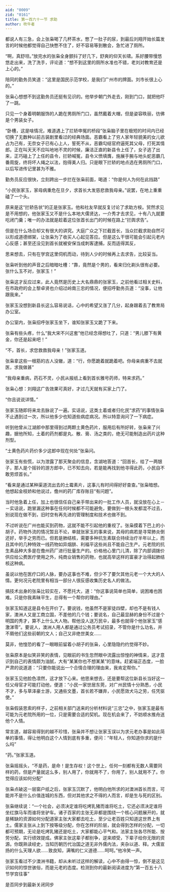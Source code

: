 ```yaml
---
aid: "0009"
zid: "0161"
title: 第一百六十一节 求助
author: 吹牛者
---
```


都说人有三急，会上张枭喝了几杯茶水，憋了一肚子的尿，到最后刘翔开始长篇发言的时候他都觉得自己快憋不住了，好不容易等到散会，急忙进了厕所。

“啊，真舒坦。”放完水的张枭全身颤抖了好几下，舒爽的仰天长啸。系好腰带慢悠悠走出来，洗了洗手，评论道：“想不到这里的厕所水准也不错，老刘对教育还是上心的。”



陪同的勤务员笑道：“这里是国民示范学校，是我们广州市的牌面。刘市长很上心的。”

张枭心想想不到这勤务员还挺有见识的。他举步朝门外走去，刚到门口，就把他吓了一跳。

只见一个身着明朝服饰的人跪在男厕所门口，虽然戴着大帽，但是姿容昳丽，彷佛是个男装女子。

“卧槽，这是啥情况，难道遇上了拦轿申冤的桥段”张枭脑子里在极短的时间内已经切换了无数种以前古装剧里看过的经典场面。恶霸看上了穷人家年轻貌美的女儿欲占为己有，无奈女子已有心上人，誓死不从，恶霸勾结官府逼死其父母，打死其情郎。正在叫天天不应叫地地不灵的时候，廉洁正直的新县令上任了，女子逃了出来，正巧碰上了上任的县令，拦轿喊冤，县令义愤填膺，施展手腕与地头蛇恶霸几番周旋，终将坏人绳之以法，抱得美人归。只是眼下拦轿的地点选在男厕所门口，以后写进传记里甚为不雅。

勤务员反应很快，立刻跨出一步拦在张枭前面，喝道：“你是何人为何在此挡路”

“小民张家玉，家母病重危在旦夕，求首长大发慈悲救我母亲。”说罢，在地上重重磕了一个头。

原来是这“拦轿告状”的正是张家玉。他和社友早就反复讨论了求助方桉。贸然求见是不用想的，他张家玉又不是什么本地大儒贤达，一介秀才去求见，十有八九就要吃闭门羹；唯一的办法就是趁着这位张首长出门的时候在路上“拦舆求告”。

但是在什么场合却又有很大的讲究。大庭广众之下拦截首长，当众拦截求助自然可以形成道德绑架，让张枭为了收买人心起见答应。但是这么干很可能会引起元老内心反感；甚至还没见到首长就被安保当成刺客逮捕，反而适得其反，

思来想去，只有在学宫这里伺机而动，待到人少的时候再上去求告，比较妥当。

张枭听到他的声音之后暗暗吐槽：“靠，竟然是个男的，看来归化剃头很有必要。张什么玉不对，张家玉！”

张枭这才反应过来，此人竟然是历史上大名鼎鼎的张家玉，之前他看过相关史料，在市政府的会上黎卓贤也介绍过岭南三忠的情况，便招呼勤务员道：“没事，让他跟我来。”

张家玉没想到新县长这么容易说话，心中的希望又涨了几分，起身跟着去了教育局办公室。

办公室内，张枭招呼张家玉坐下，谁知张家玉又跪了下来。

张枭有些头疼，什么“我大宋不兴这套”他已经念得想吐了，只道：“男儿膝下有黄金，你还是起来吧！”

“不，首长，求您救救我母亲！”张家玉道。

张枭拿这些一根筋的古人没辙，道：“行，你愿跪着就跪着吧。你母亲病重不去就医，求我做甚”

“我母亲重病，药石不灵，小民从报纸上看到首长雅号药师，特来求药。”

张枭心想：刘翔这广告效果可真好，才过几天就有买家上门了。

“你且说说详情。”

张家玉随即将来龙去脉说了一遍。实话说，这类土着或者归化民“求药”的事情张枭不止遇到过一次，所以他多少也知道些病症病况。所以特意询问了一下病症。

听到他曾从江湖郎中那里得到过两颗土黄色药片，服用后有所好转，张枭来了兴趣，据他所知，土着的药剂都是丸、散、膏、汤之类的，绝无可能制造出药片这种剂型。

“土黄色药片药价多少这郎中现在何处”张枭问。

张家玉有些慌，以为泄露了那天聚会的信息，含湖地答道：“回首长，给了一两银子，那人是个摇铃的游方郎中，已不知去向，若是能再找到他寻得此药，小民自不敢劳烦首长。”

“看来是通过某种渠道流出去的土霉素片，这事儿有时间得好好查查。”张枭暗想。他想起金枝娇和他说过，儋州的药厂库存账目“有问题”。

当时他急着上任，加上也很信任自己亲手带出来的一批工作人员，就没放在心上－－实话说，跑冒漏这种事在任何时候都不可能避免，要做到一根头发都混不过去，别说现在做不到，旧时空有再先进的管理制度和技术也做不到。

不过听说在广州也能买到药物，这就不能不引起他的重视了。张枭摸着下巴上的小胡子。药物外流的情况暂且不论，单就张家玉的事来说，其母的病若是寻常肺炎倒还好，举手之劳而已。但若是肺结核，需要多种抗生素联合持续治疗半年以上，而且其中的几种特效一线药物如异烟肼、利福平这些尚且不能自己生产。元老院的抗生素品种大多是在儋州药厂进行批量生产的。价格他心里门儿清，除了内部调拨价供应给公费医疗使用之外，纯商业销售的药物，也就高举这样的富豪才治得起肺结核这种病。

虽说以他在医疗口的人脉，要办这事也不难，但少不了要欠其他元老一个大大的人情。更何况元老院里有相当一部分人很反感收集历史名人的做法。

搞技术出身的张枭比较实在，不愿托大，道：“你这事说简单也简单，说困难也困难。只是你我素昧平生，总得有一个帮你的理由。”

张家玉知道这是县令在开价了。要说钱，他虽然不是家徒四壁，却也不是有钱人家，澳洲人又是工商立国，不差他的几个钱；要说名，自己最显赫的身份不过是个明国的秀才，算不上什么大人物。帮他没人送万民伞，最多也就得个他张家玉“感激涕零”。要说人，澳洲人用人都是通过公务员考试招录，不管你是什么功名，并不屑他们这些前朝的文人；自己又非绝世美女……

莫非，他惶恐的看了一眼眼前留着小胡子的张枭，心里隐隐约约觉得不妙。

张枭原本是似笑非笑的表情，见眼前的书生忽然眼中流露出惊惶的神情来，这才意识到自己的表情颇为油腻，大有“某某你也不想某某”的意味。赶紧端正态度，一脸严肃的说道道：“只要你能说出一个合情合理的理由来，我肯定帮你。”

张家玉见他脸色凛然，这才放下心来。他思来想去，还是要帮这位新县长当好这一任父母官才可能打动他，便道：“小民一家世居东莞，对广州民情十分熟悉，小民不才，多与草泽豪士游，又通些文墨，首长若不嫌弃，小民愿效犬马之劳，任凭驱使。”

张枭假装思索的样子，之前相关部门送来的分析材料说“三忠”之中，张家玉是最有可能为元老院所用的一位，只是需要合适的契机。现在机会来了，不妨顺水推舟送他个人情。

常言道，越容易得到的越不珍惜，张枭并不想让张家玉误以为求元老办事是如此简单的事情，得让他明白这个人情到底有多重，便问：“年轻人，你知道你求的是什么吗”

“药。”张家玉道。

张枭摇摇头，“不是药，是命！是生存权！这个世上，任何一刻都有无数人需要同样的药，但是产量就这么多，别人用了，你就用不了，你用了，别人就用不了。你觉得应该如何分配”

张枭点破这一层窗户纸之后，张家玉沉默了，他明白他所求的对澳洲首长而言，可能并不是什么价值连城的东西，但对其他求之不得的人而言，却是生与死的区别。

张枭继续说：“一个社会，必须决定谁将吃烤乳猪而谁将吃土，它还必须决定谁将坐红旗马车而谁将坐驴车。诸子百家的主张无非都是围绕一个核心问题展开的，就是稀缺的资源如何分配道家主张大家都去吃土，至少让老百姓只知道这世界上有土。儒家主张从上到下按等级分配，你在怎样的阶层，就会得到怎样的分配，一切都可预期，无论是吃烤乳猪还是吃土，大家都能心平气和。法家主张各尽所能、按劳分配，实行绩效提成。佛家主张这辈子都别争，逆来顺受，下辈子给你无限的资源。你既熟读经史，当知历朝历代治国之道无非外儒内法，夹杂以道、释。大儒宣扬的什么天理人欲……致良知，满嘴的仁义道德……呵呵。”他冷笑一声。

张家玉看过不少澳洲书籍，却从未听过这样的解读，心中不由得一惊，倒不是这见识如何的惊世骇俗，而是元老的态度。检测到你的最新阅读进度为“第一百五十八节学宫往事”

是否同步到最新关闭同步

